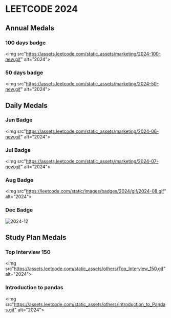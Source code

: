 # LEETCODE 2024

## Annual Medals
### 100 days badge
<img src"https://assets.leetcode.com/static_assets/marketing/2024-100-new.gif" alt="2024">

### 50 days badge
<img src"https://assets.leetcode.com/static_assets/marketing/2024-50-new.gif" alt="2024">


## Daily Medals

### Jun Badge

<img src"https://assets.leetcode.com/static_assets/marketing/2024-06-new.gif" alt="2024">

### Jul Badge

<img src"https://assets.leetcode.com/static_assets/marketing/2024-07-new.gif" alt="2024">

### Aug Badge

<img src"https://leetcode.com/static/images/badges/2024/gif/2024-08.gif" alt="2024">

### Dec Badge

<img src="https://leetcode.com/static/images/badges/2024/gif/2024-12.gif" alt="2024-12">

## Study Plan Medals

### Top Interview 150

<img src"https://assets.leetcode.com/static_assets/others/Top_Interview_150.gif" alt="2024">

### Introduction to pandas

<img src"https://assets.leetcode.com/static_assets/others/Introduction_to_Pandas.gif" alt="2024">
